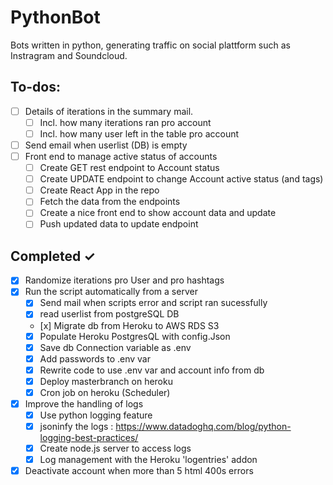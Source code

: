 # PythonBot

Bots written in python, generating traffic on social plattform such as Instragram and Soundcloud.

## To-dos:

- [ ] Details of iterations in the summary mail.
  - [ ] Incl. how many iterations ran pro account
  - [ ] Incl. how many user left in the table pro account
- [ ] Send email when userlist (DB) is empty
- [ ] Front end to manage active status of accounts
  - [ ] Create GET rest endpoint to Account status
  - [ ] Create UPDATE endpoint to change Account active status (and tags)
  - [ ] Create React App in the repo
  - [ ] Fetch the data from the endpoints
  - [ ] Create a nice front end to show account data and update
  - [ ] Push updated data to update endpoint

## Completed ✓

- [x] Randomize iterations pro User and pro hashtags
- [x] Run the script automatically from a server
  - [x] Send mail when scripts error and script ran sucessfully
  - [x] read userlist from postgreSQL DB
  - [x] Migrate db from Heroku to AWS RDS S3
  - [x] Populate Heroku PostgresQL with config.Json
  - [x] Save db Connection variable as .env
  - [x] Add passwords to .env var
  - [x] Rewrite code to use .env var and account info from db
  - [x] Deploy masterbranch on heroku
  - [x] Cron job on heroku (Scheduler)
- [x] Improve the handling of logs
  - [x] Use python logging feature
  - [x] jsoninfy the logs : https://www.datadoghq.com/blog/python-logging-best-practices/
  - [x] Create node.js server to access logs
  - [x] Log management with the Heroku 'logentries' addon
- [x] Deactivate account when more than 5 html 400s errors
